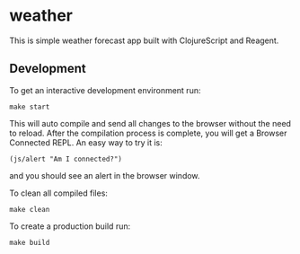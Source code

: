 # weather

This is simple weather forecast app built with ClojureScript and Reagent.

## Development

To get an interactive development environment run:

    make start

This will auto compile and send all changes to the browser without the
need to reload. After the compilation process is complete, you will
get a Browser Connected REPL. An easy way to try it is:

    (js/alert "Am I connected?")

and you should see an alert in the browser window.

To clean all compiled files:

    make clean

To create a production build run:

	make build

